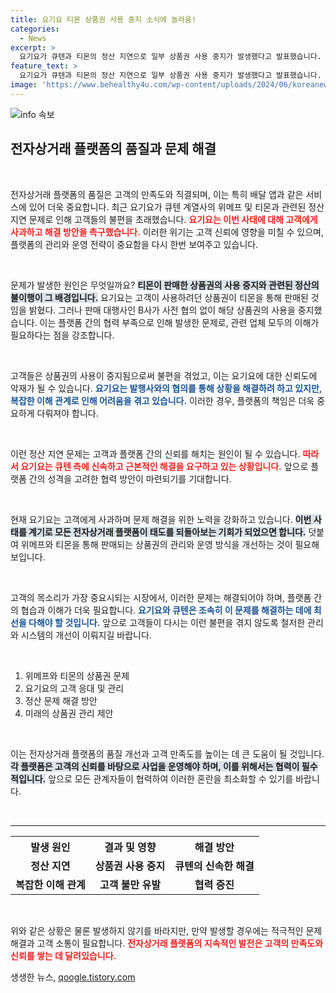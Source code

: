 ```yaml
---
title: 요기요 티몬 상품권 사용 중지 소식에 놀라움!
categories:
  - News
excerpt: >
  요기요가 큐텐과 티몬의 정산 지연으로 일부 상품권 사용 중지가 발생했다고 발표했습니다. 불편을 끼쳐 드려 사과하며, 근본적인 해결책 마련을 큐텐에 촉구했습니다. 클릭해서 이 혼란의 전말을 알아보세요!
feature_text: >
  요기요가 큐텐과 티몬의 정산 지연으로 일부 상품권 사용 중지가 발생했다고 발표했습니다. 불편을 끼쳐 드려 사과하며, 근본적인 해결책 마련을 큐텐에 촉구했습니다. 클릭해서 이 혼란의 전말을 알아보세요!
image: 'https://www.behealthy4u.com/wp-content/uploads/2024/06/koreanews.jpg'
---
```


<p><img src="https://www.behealthy4u.com/wp-content/uploads/2024/06/koreanews.jpg" alt="info 속보" /></p>

<h2 data-ke-size="size26">전자상거래 플랫폼의 품질과 문제 해결</h2>

<p data-ke-size="size16">&nbsp;</p>

<p>전자상거래 플랫폼의 품질은 고객의 만족도와 직결되며, 이는 특히 배달 앱과 같은 서비스에 있어 더욱 중요합니다. 최근 요기요가 큐텐 계열사의 위메프 및 티몬과 관련된 정산 지연 문제로 인해 고객들의 불편을 초래했습니다. <b><span style="color: #ee2323;">요기요는 이번 사태에 대해 고객에게 사과하고 해결 방안을 촉구했습니다.</span></b> 이러한 위기는 고객 신뢰에 영향을 미칠 수 있으며, 플랫폼의 관리와 운영 전략이 중요함을 다시 한번 보여주고 있습니다.</p>

<p data-ke-size="size16">&nbsp;</p>

<p>문제가 발생한 원인은 무엇일까요? <b><span style="background-color: #21538527;">티몬이 판매한 상품권의 사용 중지와 관련된 정산의 불이행이 그 배경입니다.</span></b> 요기요는 고객이 사용하려던 상품권이 티몬을 통해 판매된 것임을 밝혔다. 그러나 판매 대행사인 B사가 사전 협의 없이 해당 상품권의 사용을 중지했습니다. 이는 플랫폼 간의 협력 부족으로 인해 발생한 문제로, 관련 업체 모두의 이해가 필요하다는 점을 강조합니다.</p>

<p data-ke-size="size16">&nbsp;</p>

<p>고객들은 상품권의 사용이 중지됨으로써 불편을 겪었고, 이는 요기요에 대한 신뢰도에 악재가 될 수 있습니다. <b><span style="color: #1a5490;">요기요는 발행사와의 협의를 통해 상황을 해결하려 하고 있지만, 복잡한 이해 관계로 인해 어려움을 겪고 있습니다.</span></b> 이러한 경우, 플랫폼의 책임은 더욱 중요하게 다뤄져야 합니다.</p>

<p data-ke-size="size16">&nbsp;</p>

<p>이런 정산 지연 문제는 고객과 플랫폼 간의 신뢰를 해치는 원인이 될 수 있습니다. <b><span style="color: #ee2323;">따라서 요기요는 큐텐 측에 신속하고 근본적인 해결을 요구하고 있는 상황입니다.</span></b> 앞으로 플랫폼 간의 성격을 고려한 협력 방안이 마련되기를 기대합니다. </p>

<p data-ke-size="size16">&nbsp;</p>

<p>현재 요기요는 고객에게 사과하며 문제 해결을 위한 노력을 강화하고 있습니다. <b><span style="background-color: #21538527;">이번 사태를 계기로 모든 전자상거래 플랫폼이 태도를 되돌아보는 기회가 되었으면 합니다.</span></b> 덧붙여 위메프와 티몬을 통해 판매되는 상품권의 관리와 운영 방식을 개선하는 것이 필요해 보입니다.</p>

<p data-ke-size="size16">&nbsp;</p>

<p>고객의 목소리가 가장 중요시되는 시장에서, 이러한 문제는 해결되어야 하며, 플랫폼 간의 협습과 이해가 더욱 필요합니다. <b><span style="color: #1a5490;">요기요와 큐텐은 조속히 이 문제를 해결하는 데에 최선을 다해야 할 것입니다.</span></b> 앞으로 고객들이 다시는 이런 불편을 겪지 않도록 철저한 관리와 시스템의 개선이 이뤄지길 바랍니다.</p>

<p data-ke-size="size16">&nbsp;</p>

<ol>
  <li>위메프와 티몬의 상품권 문제</li>
  <li>요기요의 고객 응대 및 관리</li>
  <li>정산 문제 해결 방안</li>
  <li>미래의 상품권 관리 제안</li>
</ol>

<p data-ke-size="size16">&nbsp;</p>

<p>이는 전자상거래 플랫폼의 품질 개선과 고객 만족도를 높이는 데 큰 도움이 될 것입니다. <b><span style="background-color: #21538527;">각 플랫폼은 고객의 신뢰를 바탕으로 사업을 운영해야 하며, 이를 위해서는 협력이 필수적입니다.</span></b> 앞으로 모든 관계자들이 협력하여 이러한 혼란을 최소화할 수 있기를 바랍니다. </p>

<p data-ke-size="size16">&nbsp;</p>

<hr>

<table style="width:100%">
  <tr>
    <th>발생 원인</th>
    <th>결과 및 영향</th>
    <th>해결 방안</th>
  </tr>
  <tr>
    <td style="text-align: center; height: 17px;"><b>정산 지연</b></td>
    <td style="text-align: center; height: 17px;"><b>상품권 사용 중지</b></td>
    <td style="text-align: center; height: 17px;"><b>큐텐의 신속한 해결</b></td>
  </tr>
  <tr>
    <td style="text-align: center; height: 17px;"><b>복잡한 이해 관계</b></td>
    <td style="text-align: center; height: 17px;"><b>고객 불만 유발</b></td>
    <td style="text-align: center; height: 17px;"><b>협력 증진</b></td>
  </tr>
</table>

<p data-ke-size="size16">&nbsp;</p>

<p>위와 같은 상황은 물론 발생하지 않기를 바라지만, 만약 발생할 경우에는 적극적인 문제 해결과 고객 소통이 필요합니다. <b><span style="color: #ee2323;">전자상거래 플랫폼의 지속적인 발전은 고객의 만족도와 신뢰를 쌓는 데 달려있습니다.</span></b></p>
생생한 뉴스, <a href="https://qoogle.tistory.com" rel="dofollow">qoogle.tistory.com</a>


